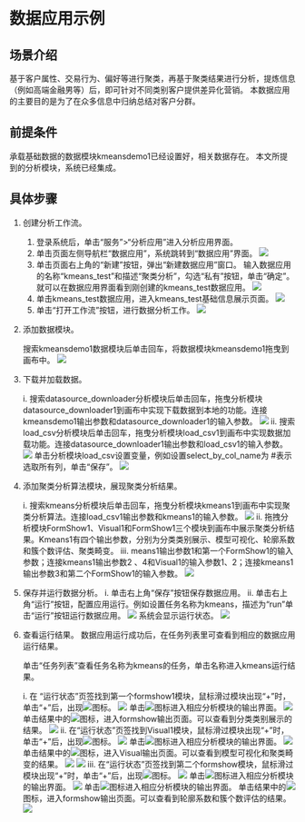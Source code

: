 # 数据应用示例

## 场景介绍
基于客户属性、交易行为、偏好等进行聚类，再基于聚类结果进行分析，提炼信息（例如高端金融男等）后，即可针对不同类别客户提供差异化营销。
本数据应用的主要目的是为了在众多信息中归纳总结对客户分群。

## 前提条件
承载基础数据的数据模块kmeansdemo1已经设置好，相关数据存在。
本文所提到的分析模块，系统已经集成。

## 具体步骤

1. 创建分析工作流。
    1. 登录系统后，单击“服务”>“分析应用”进入分析应用界面。
    2. 单击页面左侧导航栏“数据应用”，系统跳转到“数据应用”界面。
    ![](/user_guide/fig/fig_66.png)
    3. 单击页面右上角的“新建”按钮，弹出“新建数据应用”窗口。
        输入数据应用的名称“kmeans_test”和描述“聚类分析”，勾选“私有”按钮，单击“确定”。就可以在数据应用界面看到刚创建的kmeans_test数据应用。
        ![](/user_guide/fig/fig_67.png)
    4. 单击kmeans_test数据应用，进入kmeans_test基础信息展示页面。
    ![](/user_guide/fig/fig_68.png)
    5. 单击“打开工作流”按钮，进行数据分析工作。
    ![](/user_guide/fig/fig_69.png)
2. 添加数据模块。
    
    搜索kmeansdemo1数据模块后单击回车，将数据模块kmeansdemo1拖曳到画布中。
    ![](/user_guide/fig/fig_70.png)
3. 下载并加载数据。

    i. 搜索datasource_downloader分析模块后单击回车，拖曳分析模块datasource_downloader1到画布中实现下载数据到本地的功能。连接kmeansdemo1输出参数和datasource_downloader1的输入参数。
    ![](/user_guide/fig/fig_71.png)
    ii. 搜索load_csv分析模块后单击回车，拖曳分析模块load_csv1到画布中实现数据加载功能。连接datasource_downloader1输出参数和load_csv1的输入参数。
    ![](/user_guide/fig/fig_72.png)
        单击分析模块load_csv设置变量，例如设置select_by_col_name为 #表示选取所有列，单击“保存”。
    ![](/user_guide/fig/fig_73.png)
    
4. 添加聚类分析算法模块，展现聚类分析结果。

    i. 搜索kmeans分析模块后单击回车，拖曳分析模块kmeans1到画布中实现聚类分析算法。连接load_csv1输出参数和kmeans1的输入参数。
    ![](/user_guide/fig/fig_74.png)
    ii. 拖拽分析模块FormShow1、Visual1和FormShow1三个模块到画布中展示聚类分析结果。Kmeans1有四个输出参数，分别为分类类别展示、模型可视化、轮廓系数和簇个数评估、聚类畸变。
    iii. means1输出参数1和第一个FormShow1的输入参数；连接kmeans1输出参数2 、4和Visual1的输入参数1、2；连接kmeans1输出参数3和第二个FormShow1的输入参数。
    ![](/user_guide/fig/fig_75.png)
5. 保存并运行数据分析。
    i. 单击右上角“保存”按钮保存数据应用。
    ii. 单击右上角“运行”按钮，配置应用运行。例如设置任务名称为kmeans，描述为“run”单击“运行”按钮运行数据应用。
    ![](/user_guide/fig/fig_76.png)
    系统会显示运行状态。
    ![](/user_guide/fig/fig_77.png)
6. 查看运行结果。
      数据应用运行成功后，在任务列表里可查看到相应的数据应用运行结果。
      
      单击“任务列表”查看任务名称为kmeans的任务，单击名称进入kmeans运行结果。
      
     i. 在 “运行状态”页签找到第一个formshow1模块，鼠标滑过模块出现“+”时，单击“+”后，出现![](/user_guide/icon/link.png)图标。
     ![](/user_guide/fig/fig_78.png)
     单击![](/user_guide/icon/link.png)图标进入相应分析模块的输出界面。
     ![](/user_guide/fig/fig_79.png)
     单击结果中的![](/user_guide/icon/resultshow.png)图标，进入formshow输出页面。可以查看到分类类别展示的结果。
     ![](/user_guide/fig/fig_80.png)
     ii. 在“运行状态”页签找到Visual1模块，鼠标滑过模块出现“+”时，单击“+”后，出现![](/user_guide/icon/link.png)图标。
     ![](/user_guide/fig/fig_81.png)
     单击![](/user_guide/icon/link.png)图标进入相应分析模块的输出界面。
     ![](/user_guide/fig/fig_82.png)
     单击结果中的![](/user_guide/icon/resultshow.png)图标，进入Visual输出页面。可以查看到模型可视化和聚类畸变的结果。
     ![](/user_guide/fig/fig_83.png)
     ![](/user_guide/fig/fig_84.png)
     iii. 在“运行状态”页签找到第二个formshow模块，鼠标滑过模块出现“+”时，单击“+”后，出现![](/user_guide/icon/link.png)图标。
     ![](/user_guide/fig/fig_85.png)
     单击![](/user_guide/icon/link.png)图标进入相应分析模块的输出界面。
     ![](/user_guide/fig/fig_86.png)
     单击![](/user_guide/icon/link.png)图标进入相应分析模块的输出界面。
     单击结果中的![](/user_guide/icon/resultshow.png)图标，进入formshow输出页面。可以查看到轮廓系数和簇个数评估的结果。
     ![](/user_guide/fig/fig_87.png)


